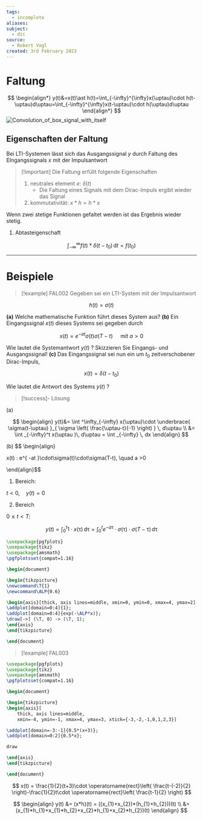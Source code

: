 ```yaml
---
tags:
  - incomplete
aliases: 
subject:
  - dic
source:
  - Robert Vogl
created: 3rd February 2023
---
```


# Faltung

$$
\begin{align*}
y(t)&=x(t)\ast h(t)=\int_{-\infty}^{\infty}x(\uptau)\cdot h(t-\uptau)d\uptau=\int_{-\infty}^{\infty}x(t-\uptau)\cdot h(\uptau)d\uptau
\end{align*}
$$
![Convolution_of_box_signal_with_itself](../../../Digitaltechnik/assets/Convolution_of_box_signal_with_itself.gif)

## Eigenschaften der Faltung

Bei LTI-Systemen lässt sich das Ausgangssignal $y$ durch Faltung des EIngangssignals $x$ mit der Impulsantwort

> [!important] Die Faltung erfüllt folgende Eigenschaften
> 
> 1. neutrales element $e$: $\delta(t)$
>     - Die Faltung eines Signals mit dem Dirac-Impuls ergibt wieder das Signal
> 2. kommutativität: $x*h=h*x$

Wenn zwei stetige Funktionen gefaltet werden ist das Ergebnis wieder stetig.


1. Abtasteigenschaft

$$
\int_{-\infty}^{\infty}f(t)*\delta(t-t_{0})\,\mathrm{d}t = f(t_{0})
$$

---

# Beispiele

>[!example] FAL002
Gegeben sei ein LTI-System mit der Impulsantwort

$$
h(t)=\sigma(t)
$$

**(a)** Welche mathematische Funktion führt dieses System aus?
**(b)** Ein Eingangssignal $x(t)$ dieses Systems sei gegeben durch

$$
x(t)=e^{-a t} \sigma(t) \sigma(T-t) \quad \text { mit } a>0
$$


Wie lautet die Systemantwort $y(t)$ ? Skizzieren Sie Eingangs- und Ausgangssignal!
**(c)** Das Eingangssignal sei nun ein um $t_0$ zeitverschobener Dirac-Impuls,

$$
x(t)=\delta\left(t-t_0\right)
$$


Wie lautet die Antwort des Systems $y(t)$ ?

> [!success]- Lösung


(a) 

$$
\begin{align}
y(t)&= \int ^\infty_{-\infty} x(\uptau)\cdot \underbrace{ \sigma(t-\uptau) }_{ \sigma \left( \frac{\uptau-t}{-1} \right) } \, d\uptau  \\
 &= \int _{-\infty}^t x(\uptau )\, d\uptau = \int _{-\infty} \, dx 
\end{align}
$$


(b) 
$$
\begin{align}

x(t) : e^{ -at }\cdot\sigma(t)\cdot\sigma(T-t), \quad a >0

\end{align}$$

1. Bereich:

$t<0, \quad y(t)=0$

2. Bereich

$0 \leq t < T:$

$$
y(t)=\int _{0}^t 1\cdot x(\uptau) \, \mathrm{d}\uptau = \int_{0}^t e^{ -a\uptau }\cdot\sigma(\uptau)\cdot\sigma(T-\uptau)\, \mathrm{d}\uptau
$$ 


```tikz
\usepackage{pgfplots}
\usepackage{tikz}
\usepackage{amsmath}
\pgfplotsset{compat=1.16}

\begin{document}

\begin{tikzpicture}
\newcommand\T{1}
\newcommand\ALP{0.6}

\begin{axis}[thick, axis lines=middle, xmin=0, ymin=0, xmax=4, ymax=2]
\addplot[domain=0:4]{1};
\addplot[domain=0:4]{exp(-\ALP*x)};
\draw[->] (\T, 0) -> (\T, 1);
\end{axis}
\end{tikzpicture}

\end{document}
```

>[!example] FAL003

```tikz
\usepackage{pgfplots}
\usepackage{tikz}
\usepackage{amsmath}
\pgfplotsset{compat=1.16}

\begin{document}

\begin{tikzpicture}
\begin{axis}[
    thick, axis lines=middle,
    xmin=-4, ymin=-1, xmax=4, ymax=3, xtick={-3,-2,-1,0,1,2,3}]

\addplot[domain=-3:-1]{0.5*(x+3)};
\addplot[domain=0:2]{0.5*x};

draw 

\end{axis}
\end{tikzpicture}

\end{document}
```

$$
x(t) = \frac{1}{2}(t+3)\cdot \operatorname{rect}\left( \frac{t-(-2)}{2} \right)-\frac{1}{2}t\cdot \operatorname{rect}\left( \frac{t-1}{2} \right)
$$

$$
\begin{align}
y(t) &= (x*h)(t) = ((x_{1}+x_{2})*(h_{1}+h_{2}))(t) \\
&= (x_{1}*h_{1}+x_{1}*h_{2}+x_{2}*h_{1}+x_{2}*h_{2})(t)
\end{align}
$$